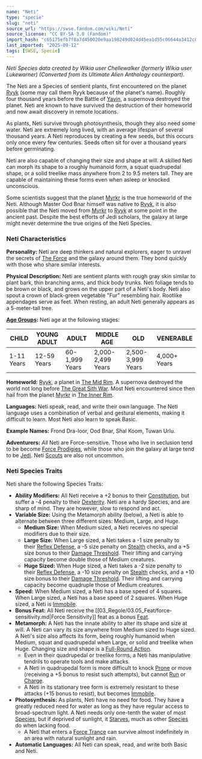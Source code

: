 ```yaml
---
name: "Neti"
type: "specie"
slug: "neti"
source_url: "https://swse.fandom.com/wiki/Neti"
source_license: "CC BY-SA 3.0 (Fandom)"
import_hash: "c65175efb7f8a7d450020e9aa198249d024d45ea1d55c06644a3412c8fcc29dc"
last_imported: "2025-09-12"
tags: [SWSE, Specie]
---
```

*Neti Species data created by Wikia user Chellewalker (formerly Wikia user Lukewarner) (Converted from its Ultimate Alien Anthology counterpart).*

The Neti are a Species of sentient plants, first encountered on the planet [Ryyk](https://swse.fandom.com/wiki/Ryyk) (some may call them Ryyk because of the planet's name). Roughly four thousand years before the Battle of [Yavin](https://swse.fandom.com/wiki/Yavin), a supernova destroyed the planet. Neti are known to have survived the destruction of their homeworld and now await discovery in remote locations.

As plants, Neti survive through photosynthesis, though they also need some water. Neti are extremely long lived, with an average lifespan of several thousand years. A Neti reproduces by creating a few seeds, but this occurs only once every few centuries. Seeds often sit for over a thousand years before germinating.

Neti are also capable of changing their size and shape at will. A skilled Neti can morph its shape to a roughly humanoid form, a squat quadrupedal shape, or a solid treelike mass anywhere from 2 to 9.5 meters tall. They are capable of maintaining these forms even when asleep or knocked unconscious.

Some scientists suggest that the planet [Myrkr](https://swse.fandom.com/wiki/Myrkr) is the true homeworld of the Neti. Although Master Ood Bnar himself was native to [Ryyk](https://swse.fandom.com/wiki/Ryyk), it is also possible that the Neti moved from [Myrkr](https://swse.fandom.com/wiki/Myrkr) to [Ryyk](https://swse.fandom.com/wiki/Ryyk) at some point in the ancient past. Despite the best efforts of Jedi scholars, the galaxy at large might never determine the true origins of the Neti Species.

### Neti Characteristics
**Personality:** Neti are deep thinkers and natural explorers, eager to unravel the secrets of [The Force](https://swse.fandom.com/wiki/The_Force) and the galaxy around them. They bond quickly with those who share similar interests.

**Physical Description:** Neti are sentient plants with rough gray skin similar to plant bark, thin branching arms, and thick body trunks. Neti foliage tends to be brown or black, and grows on the upper part of a Neti's body. Neti also spout a crown of black-green vegetable "Fur" resembling hair. Rootlike appendages serve as feet. When resting, an adult Neti generally appears as a 5-meter-tall tree.

**[Age Groups](https://swse.fandom.com/wiki/Age_Groups):** Neti age at the following stages:

| CHILD | YOUNG ADULT | ADULT | MIDDLE AGE | OLD | VENERABLE |
| --- | --- | --- | --- | --- | --- |
| 1-11 Years | 12-59 Years | 60-1,999 Years | 2,000-2,499 Years | 2,500-3,999 Years | 4,000+ Years |

**Homeworld:** [Ryyk](https://swse.fandom.com/wiki/Ryyk), a planet in [The Mid Rim](https://swse.fandom.com/wiki/The_Mid_Rim). A supernova destroyed the world not long before [The Great Sith War](https://swse.fandom.com/wiki/The_Great_Sith_War). Most Neti encountered since then hail from the planet [Myrkr](https://swse.fandom.com/wiki/Myrkr) in [The Inner Rim](https://swse.fandom.com/wiki/The_Inner_Rim).

**Languages:** Neti speak, read, and write their own language. The Neti language uses a combination of verbal and gestural elements, making it difficult to learn. Most Neti also learn to speak Basic.

**Example Names:** Frond Dra-loor, Ood Bnar, Shal Koom, Tuwan Urlu.

**Adventurers:** *All* Neti are Force-sensitive. Those who live in seclusion tend to be become [Force Prodigies](https://swse.fandom.com/wiki/Force_Prodigies), while those who join the galaxy at large tend to be [Jedi](https://swse.fandom.com/wiki/Jedi). Neti [Scouts](https://swse.fandom.com/wiki/Scouts) are also not uncommon.

### Neti Species Traits
Neti share the following Species Traits:
- **Ability Modifiers:** All Neti receive a +2 bonus to their [Constitution](https://swse.fandom.com/wiki/Constitution), but suffer a -4 penalty to their [Dexterity](https://swse.fandom.com/wiki/Dexterity). Neti are a hardy Species, and are sharp of mind. They are however, slow to respond and act.
- **Variable Size:** Using the Metamorph ability (below), a Neti is able to alternate between three different sizes: Medium, Large, and Huge.
    - **Medium Size:** When Medium sized, a Neti receives no special modifiers due to their size.
    - **Large Size:** When Large sized, a Neti takes a -1 size penalty to their [Reflex Defense](https://swse.fandom.com/wiki/Reflex_Defense), a -5 size penalty on [Stealth](https://swse.fandom.com/wiki/Stealth) checks, and a +5 size bonus to their [Damage Threshold](https://swse.fandom.com/wiki/Damage_Threshold). Their lifting and carrying capacity become double those of Medium creatures.
    - **Huge Sized:** When Huge sized, a Neti takes a -2 size penalty to their [Reflex Defense](https://swse.fandom.com/wiki/Reflex_Defense), a -10 size penalty on [Stealth](https://swse.fandom.com/wiki/Stealth) checks, and a +10 size bonus to their [Damage Threshold](https://swse.fandom.com/wiki/Damage_Threshold). Their lifting and carrying capacity become quadruple those of Medium creatures.
- **Speed:** When Medium sized, a Neti has a base speed of 4 squares. When Large sized, a Neti has a base speed of 2 squares. When Huge sized, a Neti is [Immobile](https://swse.fandom.com/wiki/Immobile).
- **Bonus Feat:** All Neti receive the [[03_Regole/03.05_Feat/force-sensitivity.md|Force Sensitivity]] feat as a bonus [Feat](https://swse.fandom.com/wiki/Feat).
- **Metamorph:** A Neti has the innate ability to alter its shape and size at will. A Neti can vary its size anywhere from Medium sized to Huge sized. A Neti's size also affects its form, being roughly humanoid when Medium, squat and quadrupedal when Large, or solid and treelike when Huge. Changing size and shape is a [Full-Round Action](https://swse.fandom.com/wiki/Full-Round_Action).
    - Even in their quadrupedal or treelike forms, a Neti has manipulative tendrils to operate tools and make attacks.
    - A Neti in quadrupedal form is more difficult to knock [Prone](https://swse.fandom.com/wiki/Prone) or move (receiving a +5 bonus to resist such attempts), but cannot [Run](https://swse.fandom.com/wiki/Run) or [Charge](https://swse.fandom.com/wiki/Charge).
    - A Neti in its stationary tree form is extremely resistant to these attacks (+15 bonus to resist), but becomes [Immobile](https://swse.fandom.com/wiki/Immobile).
- **Photosynthesis:** As plants, Neti have no need for food. They have a greatly reduced need for water as long as they have regular access to broad-spectrum light. A Neti needs only one-tenth the water of most [Species](https://swse.fandom.com/wiki/Species), but if deprived of sunlight, it [Starves](https://swse.fandom.com/wiki/Starves), much as other [Species](https://swse.fandom.com/wiki/Species) do when lacking food.
    - A Neti that enters a [Force Trance](https://swse.fandom.com/wiki/Force_Trance) can survive almost indefinitely in an area with natural sunlight and rain.
- **Automatic Languages:** All Neti can speak, read, and write both Basic and Neti.